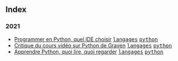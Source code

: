 ## Index

### 2021

* [Programmer en Python, quel IDE choisir](/langages/python/programmer-en-python-quel-ide-choisir.md) [<kbd>langages</kbd>](/langages) [<kbd>python</kbd>](/langages/python)
* [Critique du cours vidéo sur Python de Graven](/langages/python/critique-du-cours-video-sur-python-de-graven.md) [<kbd>langages</kbd>](/langages) [<kbd>python</kbd>](/langages/python)
* [Apprendre Python, quoi lire, quoi regarder](/langages/python/apprendre-python-quoi-lire-quoi-regarder.md) [<kbd>langages</kbd>](/langages) [<kbd>python</kbd>](/langages/python)
